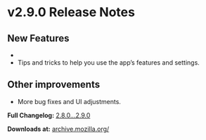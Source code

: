 # v2.9.0 Release Notes

## New Features
 -
 - Tips and tricks to help you use the app’s features and settings.

## Other improvements
 - More bug fixes and UI adjustments.


**Full Changelog:** [2.8.0...2.9.0](https://github.com/mozilla-mobile/mozilla-vpn-client/compare/v2.8.0...v2.9.0)

**Downloads at:**  [archive.mozilla.org/](https://archive.mozilla.org/pub/vpn/releases/2.9.0/)
